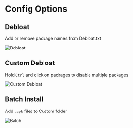 # Config Options

## Debloat
Add or remove package names from Debloat.txt

![Debloat](../Pictures/Debloat.png)

## Custom Debloat
Hold `Ctrl` and click on packages to disable multiple packages

![Custom Debloat](../Pictures/Custom%20Debloat.png)

## Batch Install
Add `.apk` files to Custom folder

![Batch](../Pictures/Batch.png)
